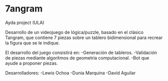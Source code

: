 # 7angram
Ayda project (ULA)

Desarrollo de un videojuego de lógica/puzzle, basado en el clásico Tangram, que contiene 7 piezas sobre un tablero bidimensional para recrear la figura que se le indique.

El desarrollo del juego consistirá en:
-Generación de tableros.
-Validación de piezas mediante algoritmos de geometría computacional.
-Bot que ayude a proponer piezas.

Desarrolladores:
-Lewis Ochoa
-Dunia Marquina
-David Aguilar

